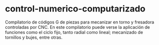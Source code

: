 # control-numerico-computarizado
Compilatorio de códigos G de piezas para mecanizar en torno y fresadora controladas por CNC. 
En este compilatorio puede verse la aplicación de funciones como el ciclo fijo, tanto radial como lineal; mecanizado de tornillos y bujes, entre otras.

